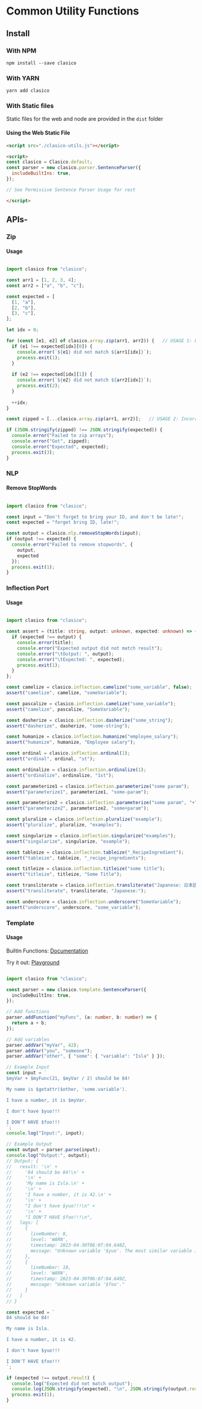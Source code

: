 <!-- THIS FILE IS @autogenerated DO NOT EDIT -->

# Common Utility Functions

## Install

### With NPM
```console
npm install --save clasico
```

### With YARN
```console
yarn add clasico
```

### With Static files

Static files for the web and node are provided in the `dist` folder

#### Using the Web Static File

```html
<script src="./clasico-utils.js"></script>

<script>
const clasico = Clasico.default;
const parser = new clasico.parser.SentenceParser({
  includeBuiltIns: true,
});

// See Permissive Sentence Parser Usage for rest 

</script>
```

## APIs-

### Zip

#### Usage

```ts

import clasico from "clasico";

const arr1 = [1, 2, 3, 4];
const arr2 = ["a", "b", "c"];

const expected = [
  [1, "a"],
  [2, "b"],
  [3, "c"],
];

let idx = 0;

for (const [e1, e2] of clasico.array.zip(arr1, arr2)) {   // USAGE 1: Correct
  if (e1 !== expected[idx][0]) {
    console.error(`${e1} did not match ${arr1[idx]}`);
    process.exit(1);
  }
  
  if (e2 !== expected[idx][1]) {
    console.error(`${e2} did not match ${arr2[idx]}`);
    process.exit(2);
  }
  
  ++idx;
}

const zipped = [...clasico.array.zip(arr1, arr2)];   // USAGE 2: Incorrect (but if needed)

if (JSON.stringify(zipped) !== JSON.stringify(expected)) {
  console.error("Failed to zip arrays");
  console.error("Got", zipped);
  console.error("Expected", expected);
  process.exit(3);
}


```

### NLP

#### Remove StopWords

```ts

import clasico from "clasico";

const input = "Don't forget to bring your ID, and don't be late!";
const expected = "forget bring ID, late!";

const output = clasico.nlp.removeStopWords(input);
if (output !== expected) {
  console.error("Failed to remove stopwords", {
    output,
    expected
  });
  process.exit(1);
}


```


### Inflection Port

#### Usage

```ts

import clasico from "clasico";

const assert = (title: string, output: unknown, expected: unknown) => {
  if (expected !== output) {
    console.error(title);
    console.error("Expected output did not match result");
    console.error("\tOutput: ", output);
    console.error("\tExpected: ", expected);
    process.exit(1);
  }
};

const camelize = clasico.inflection.camelize("some_variable", false);
assert("camelize", camelize, "someVariable");

const pascalize = clasico.inflection.camelize("some_variable");
assert("camelize", pascalize, "SomeVariable");

const dasherize = clasico.inflection.dasherize("some_string");
assert("dasherize", dasherize, "some-string");

const humanize = clasico.inflection.humanize("employee_salary");
assert("humanize", humanize, "Employee salary");

const ordinal = clasico.inflection.ordinal(1);
assert("ordinal", ordinal, "st");

const ordinalize = clasico.inflection.ordinalize(1);
assert("ordinalize", ordinalize, "1st");

const parameterize1 = clasico.inflection.parameterize("some param");
assert("parameterize1", parameterize1, "some-param");

const parameterize2 = clasico.inflection.parameterize("some param", "+");
assert("parameterize2", parameterize2, "some+param");

const pluralize = clasico.inflection.pluralize("example");
assert("pluralize", pluralize, "examples");

const singularize = clasico.inflection.singularize("examples");
assert("singularize", singularize, "example");

const tableize = clasico.inflection.tableize("_RecipeIngredient");
assert("tableize", tableize, "_recipe_ingredients");

const titleize = clasico.inflection.titleize("some title");
assert("titleize", titleize, "Some Title");

const transliterate = clasico.inflection.transliterate("Japanese: 日本語");
assert("transliterate", transliterate, "Japanese:");

const underscore = clasico.inflection.underscore("SomeVariable");
assert("underscore", underscore, "some_variable");


```

### Template

#### Usage

Builtin Functions: [Documentation](https://github.com/TheBinaryBrigade/clasico-utils/blob/main/src/template/README.md#table-of-contens)

Try it out: [Playground](https://thebinarybrigade.github.io/clasico-utils/)

```ts

import clasico from "clasico";

const parser = new clasico.template.SentenceParser({
  includeBuiltIns: true,
});

// Add functions
parser.addFunction("myFunc", (a: number, b: number) => {
  return a + b;
});

// Add variables
parser.addVar("myVar", 42);
parser.addVar("you", "someone");
parser.addVar("other", { "some": { "variable": "Isla" } });

// Example Input
const input = `
$myVar + $myFunc(21, $myVar / 2) should be 84! 

My name is $getattr($other, 'some.variable').

I have a number, it is $myVar.

I don't have $yuo!!! 

I DON'T HAVE $foo!!!
`;
console.log("Input:", input);

// Example Output
const output = parser.parse(input);
console.log("Output:", output);
// Output: {
//   result: '\n' +
//     '84 should be 84!\n' +
//     '\n' +
//     'My name is Isla.\n' +
//     '\n' +
//     'I have a number, it is 42.\n' +
//     '\n' +
//     "I don't have $yuo!!!\n" +
//     '\n' +
//     "I DON'T HAVE $foo!!!\n",
//   logs: [
//     {
//       lineNumber: 8,
//       level: 'WARN',
//       timestamp: 2023-04-30T06:07:04.648Z,
//       message: "Unknown variable '$yuo'. The most similar variable is $you"
//     },
//     {
//       lineNumber: 10,
//       level: 'WARN',
//       timestamp: 2023-04-30T06:07:04.649Z,
//       message: "Unknown variable '$foo'."
//     }
//   ]
// }

const expected = `
84 should be 84!

My name is Isla.

I have a number, it is 42.

I don't have $yuo!!!

I DON'T HAVE $foo!!!
`;

if (expected !== output.result) {
  console.log("Expected did not match output");
  console.log(JSON.stringify(expected), "\n", JSON.stringify(output.result));
  process.exit(1);
}

```

<!-- ### Diff Utils

#### Usage

{{DIFF_USAGE_EXAMPLE}}

### Fuzzy Utils

#### Usage
{{FUZZY_USAGE_EXAMPLE}}

### Bisect Array Class

#### Usage
{{BISECT_ARRAY_USAGE_EXAMPLE}}

### Misc Utils

#### Usage

{{MISC_USAGE_EXAMPLE}} -->
